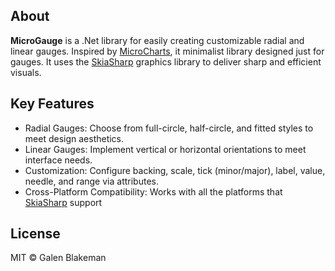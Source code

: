 ## About
**MicroGauge** is a .Net library for easily creating customizable radial and linear gauges. Inspired by [MicroCharts](https://github.com/microcharts-dotnet/Microcharts), it minimalist library designed just for gauges. It uses the [SkiaSharp](https://github.com/mono/SkiaSharp) graphics library to deliver sharp and efficient visuals.

## Key Features
* Radial Gauges: Choose from full-circle, half-circle, and fitted styles to meet design aesthetics. 
* Linear Gauges: Implement vertical or horizontal orientations to meet interface needs. 
* Customization: Configure backing, scale, tick (minor/major), label, value, needle, and range via attributes. 
* Cross-Platform Compatibility: Works with all the platforms that [SkiaSharp](https://github.com/mono/SkiaSharp) support

## License
MIT © Galen Blakeman
